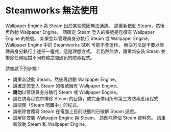 # Steamworks 無法使用

Wallpaper Engine 與 Steam 出於某些原因無法通訊。 請重新啟動 Steam，然後再啟動 Wallpaper Engine。 請確定 Steam 登入的帳號是您擁有 Wallpaper Engine 的帳號。 如果您以管理員身分執行 Steam 或 Wallpaper Engine，Wallpaper Engine 中的 Steamworks SDK 可能不會運作。 解決方法是不要以管理員身分執行上述任一程式，這是理想方式。 若仍然無效，請重新安裝 Steam 並排除任何阻擋不同軟體之間通訊的防毒程式。

請嘗試下列步驟：

* 請重新啟動 Steam，然後再啟動 Wallpaper Engine。
* 請確定您登入 Steam 的帳號擁有 Wallpaper Engine。
* **請勿**以管理員身分執行 Steam 或 Wallpaper Engine。
* 請在防毒程式中排除 Steam 的目錄，或完全停用所有第三方防毒應用程式
* 請關閉「Steam 閒置中」的程式。
* 請刪除會覆寫 Steam 在電腦上目前狀態的已破解 Steam 遊戲。
* 請解除安裝 Wallpaper Engine 與 Steam。 請刪除整個 Steam 資料夾。 請重新啟動 Steam 和 Wallpaper Engine。
